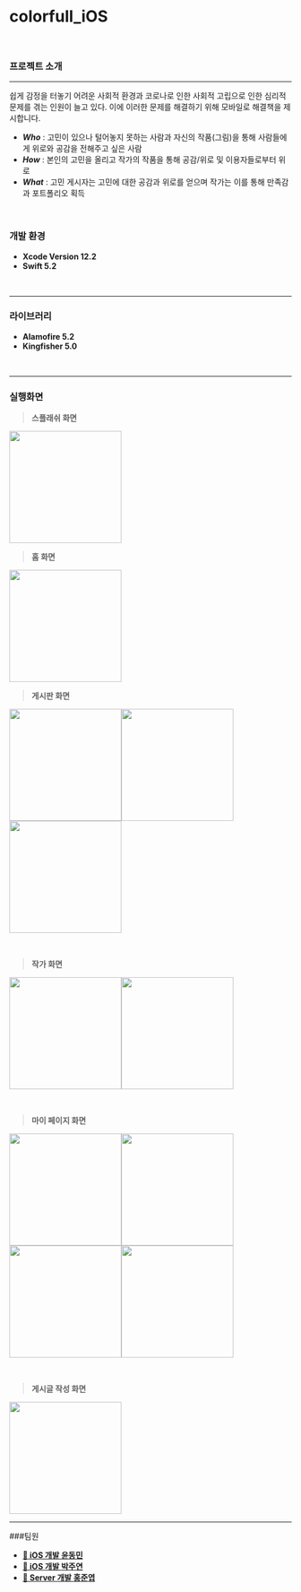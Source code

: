 # colorfull_iOS
<br>

### 프로젝트 소개

---

쉽게 감정을 터놓기 어려운 사회적 환경과 코로나로 인한 사회적 고립으로 인한 심리적 문제를 겪는 인원이 늘고 있다. 이에 이러한 문제를 해결하기 위해 모바일로 해결책을 제시합니다.

* ***Who*** : 고민이 있으나 털어놓지 못하는 사람과 자신의 작품(그림)을 통해 사람들에게 위로와 공감을 전해주고 싶은 사람
* ***How*** : 본인의 고민을 올리고 작가의 작품을 통해 공감/위로 및 이용자들로부터 위로
* ***What*** : 고민 게시자는 고민에 대한 공감과 위로를 얻으며 작가는 이를 통해 만족감과 포트폴리오 획득

<br>

### 개발 환경

* **Xcode Version 12.2**
* **Swift 5.2**

<br>

---

### 라이브러리

* **Alamofire 5.2**
* **Kingfisher 5.0**

<br>

---

### 실행화면

> **스플래쉬 화면**

<img src="./images/splash.png" width="200px">

<br>

> **홈 화면**

<img src="./images/home.png" width="200px">

<br>

> **게시판 화면**

<img src="./images/post.png" width="200px"><img src="./images/post2.png" width="200px"><img src="./images/post3.png" width="200px">

<br>

> **작가 화면**

<img src="./images/gallery.png" width="200px"><img src="./images/gallery2.png" width="200px">

<br>

> **마이 페이지 화면**

<img src="./images/mypage.png" width="200px"><img src="./images/mypage2.png" width="200px"><img src="./images/mypage3.png" width="200px"><img src="./images/mypage4.png" width="200px">

<br>

> **게시글 작성 화면**

<img src="./images/writing.png" width="200px">

<br>

---

###팀원

* **[🍎 iOS 개발 윤동민](https://github.com/dongminyoon)**
* **[🍎 iOS 개발 박주연](https://github.com/juyeonblue)**
* **[🔐 Server 개발 홍준엽](https://github.com/junyup0319)**









